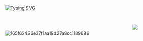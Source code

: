 
[![Typing SVG](https://readme-typing-svg.demolab.com?font=Source+Code+Pro&pause=171b26&color=111111&center=true&width=900&lines=%231+jeff+the+killer+fan)](https://git.io/typing-svg)


⠀⠀⠀⠀⠀⠀⠀⠀⠀⠀⠀⠀⠀⠀⠀⠀⠀⠀⠀⠀⠀⠀⠀⠀⠀⠀⠀⠀⠀


⠀⠀⠀⠀⠀⠀⠀⠀⠀⠀⠀⠀⠀⠀⠀⠀⠀⠀⠀⠀⠀⠀⠀⠀⠀⠀⠀⠀⠀⠀⠀⠀⠀⠀⠀⠀⠀⠀⠀![](https://komarev.com/ghpvc/?username=autopsycutie&color=cbbda3)
![165f62426e37f1aa19d27a8cc1189686](https://github.com/user-attachments/assets/34fff44d-afd5-4733-bda3-8ed118d31a23)
